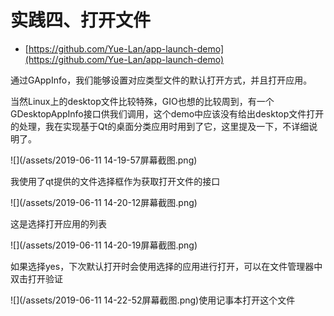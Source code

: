 # 实践四、打开文件

* [https://github.com/Yue-Lan/app-launch-demo](https://github.com/Yue-Lan/app-launch-demo)

通过GAppInfo，我们能够设置对应类型文件的默认打开方式，并且打开应用。

当然Linux上的desktop文件比较特殊，GIO也想的比较周到，有一个GDesktopAppInfo接口供我们调用，这个demo中应该没有给出desktop文件打开的处理，我在实现基于Qt的桌面分类应用时用到了它，这里提及一下，不详细说明了。

![](/assets/2019-06-11 14-19-57屏幕截图.png)

我使用了qt提供的文件选择框作为获取打开文件的接口

![](/assets/2019-06-11 14-20-12屏幕截图.png)

这是选择打开应用的列表

![](/assets/2019-06-11 14-20-19屏幕截图.png)

如果选择yes，下次默认打开时会使用选择的应用进行打开，可以在文件管理器中双击打开验证

![](/assets/2019-06-11 14-22-52屏幕截图.png)使用记事本打开这个文件

